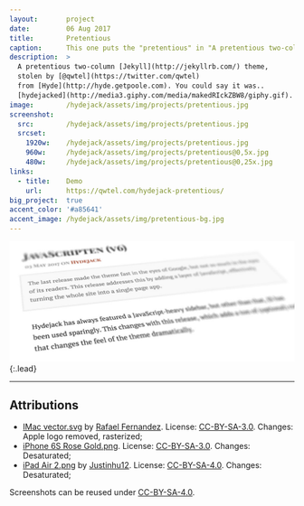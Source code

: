 ```yaml
---
layout:       project
date:         06 Aug 2017
title:        Pretentious
caption:      This one puts the "pretentious" in "A pretentious two-column Jekyll theme".
description:  >
  A pretentious two-column [Jekyll](http://jekyllrb.com/) theme,
  stolen by [@qwtel](https://twitter.com/qwtel)
  from [Hyde](http://hyde.getpoole.com). You could say it was..
  [hydejacked](http://media3.giphy.com/media/makedRIckZBW8/giphy.gif).
image:        /hydejack/assets/img/projects/pretentious.jpg
screenshot:
  src:        /hydejack/assets/img/projects/pretentious.jpg
  srcset:
    1920w:    /hydejack/assets/img/projects/pretentious.jpg
    960w:     /hydejack/assets/img/projects/pretentious@0,5x.jpg
    480w:     /hydejack/assets/img/projects/pretentious@0,25x.jpg
links:
  - title:    Demo
    url:      https://qwtel.com/hydejack-pretentious/
big_project:  true
accent_color: '#a85641'
accent_image: /hydejack/assets/img/pretentious-bg.jpg
---
```


![Typeface](../assets/img/pretentious-1.jpg){:.lead}

***

## Attributions
* [IMac vector.svg](https://commons.wikimedia.org/wiki/File:IMac_vector.svg)
  by [Rafael Fernandez](https://commons.wikimedia.org/wiki/User:TheGoldenBox).
  License: [CC-BY-SA-3.0]. Changes: Apple logo removed, rasterized;
* [iPhone 6S Rose Gold.png](https://commons.wikimedia.org/wiki/File:IPhone_6S_Rose_Gold.png).
  License: [CC-BY-SA-3.0]. Changes: Desaturated;
* [iPad Air 2.png](https://commons.wikimedia.org/wiki/File:IPad_Air_2.png)
  by [Justinhu12](https://commons.wikimedia.org/wiki/User:Justinhu12).
  License: [CC-BY-SA-4.0]. Changes: Desaturated;

Screenshots can be reused under [CC-BY-SA-4.0].

[CC-BY-SA-4.0]: https://creativecommons.org/licenses/by-sa/4.0/
[CC-BY-SA-3.0]: https://creativecommons.org/licenses/by-sa/3.0/
